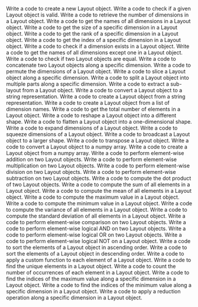 Write a code to create a new Layout object.
Write a code to check if a given Layout object is valid.
Write a code to retrieve the number of dimensions in a Layout object.
Write a code to get the names of all dimensions in a Layout object.
Write a code to get the size of a specific dimension in a Layout object.
Write a code to get the rank of a specific dimension in a Layout object.
Write a code to get the index of a specific dimension in a Layout object.
Write a code to check if a dimension exists in a Layout object.
Write a code to get the names of all dimensions except one in a Layout object.
Write a code to check if two Layout objects are equal.
Write a code to concatenate two Layout objects along a specific dimension.
Write a code to permute the dimensions of a Layout object.
Write a code to slice a Layout object along a specific dimension.
Write a code to split a Layout object into multiple parts along a specific dimension.
Write a code to extract a sub-layout from a Layout object.
Write a code to convert a Layout object to a string representation.
Write a code to create a Layout object from a string representation.
Write a code to create a Layout object from a list of dimension names.
Write a code to get the total number of elements in a Layout object.
Write a code to reshape a Layout object into a different shape.
Write a code to flatten a Layout object into a one-dimensional shape.
Write a code to expand dimensions of a Layout object.
Write a code to squeeze dimensions of a Layout object.
Write a code to broadcast a Layout object to a larger shape.
Write a code to transpose a Layout object.
Write a code to convert a Layout object to a numpy array.
Write a code to create a Layout object from a numpy array.
Write a code to perform element-wise addition on two Layout objects.
Write a code to perform element-wise multiplication on two Layout objects.
Write a code to perform element-wise division on two Layout objects.
Write a code to perform element-wise subtraction on two Layout objects.
Write a code to compute the dot product of two Layout objects.
Write a code to compute the sum of all elements in a Layout object.
Write a code to compute the mean of all elements in a Layout object.
Write a code to compute the maximum value in a Layout object.
Write a code to compute the minimum value in a Layout object.
Write a code to compute the variance of all elements in a Layout object.
Write a code to compute the standard deviation of all elements in a Layout object.
Write a code to perform element-wise comparison on two Layout objects.
Write a code to perform element-wise logical AND on two Layout objects.
Write a code to perform element-wise logical OR on two Layout objects.
Write a code to perform element-wise logical NOT on a Layout object.
Write a code to sort the elements of a Layout object in ascending order.
Write a code to sort the elements of a Layout object in descending order.
Write a code to apply a custom function to each element of a Layout object.
Write a code to find the unique elements in a Layout object.
Write a code to count the number of occurrences of each element in a Layout object.
Write a code to find the indices of the maximum value along a specific dimension in a Layout object.
Write a code to find the indices of the minimum value along a specific dimension in a Layout object.
Write a code to apply a reduction operation along a specific dimension in a Layout object.